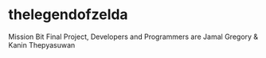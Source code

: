 # thelegendofzelda
Mission Bit Final Project, Developers and Programmers are Jamal Gregory &amp; Kanin Thepyasuwan

